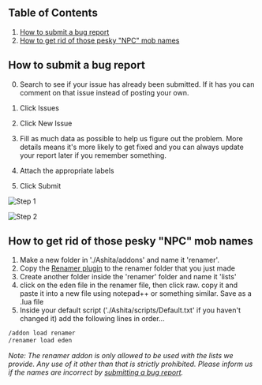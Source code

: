 ## Table of Contents

1. [How to submit a bug report](https://github.com/EdenServer/community/blob/master/README.md#how-to-submit-a-bug-report)
2. [How to get rid of those pesky "NPC" mob names](https://github.com/EdenServer/community/blob/master/README.md#how-to-get-rid-of-those-pesky-npc-mob-names)

## How to submit a bug report

0. Search to see if your issue has already been submitted. If it has you can comment on that issue instead of posting your own.

1. Click Issues

2. Click New Issue

3. Fill as much data as possible to help us figure out the problem. More details means it's more likely to get fixed and you can always update your report later if you remember something.

4. Attach the appropriate labels

5. Click Submit

![Step 1](https://raw.githubusercontent.com/EdenServer/Issues/master/step1.png)

![Step 2](https://raw.githubusercontent.com/EdenServer/Issues/master/step2.png)



## How to get rid of those pesky "NPC" mob names

1. Make a new folder in './Ashita/addons' and name it 'renamer'.
2. Copy the [Renamer plugin](https://raw.githubusercontent.com/TeoTwawki/renamer/master/ashita/v3/renamer.lua) to the renamer folder that you just made
3. Create another folder inside the 'renamer' folder and name it 'lists'
4. click on the eden file in the renamer file, then click raw. copy it and paste it into a new file using notepad++ or something similar. Save as a .lua file
5. Inside your default script ('./Ashita/scripts/Default.txt' if you haven't changed it) add the following lines in order...
```txt
/addon load renamer
/renamer load eden
```

*Note: The renamer addon is only allowed to be used with the lists we provide. Any use of it other than that is strictly prohibited. Please inform us if the names are incorrect by [submitting a bug report](https://github.com/EdenServer/community/blob/master/README.md#how-to-submit-a-bug-report).*
